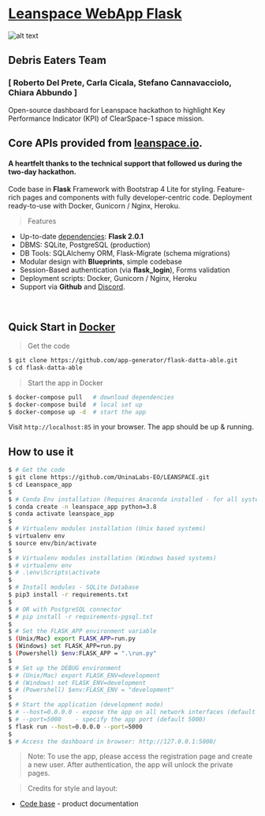 # [Leanspace WebApp Flask](https://www.leanspace.io/hackathon/)

![alt text](https://www.leanspace.io/wp-content/uploads/logo-basique.svg)

## Debris Eaters Team 
### [ Roberto Del Prete, Carla Cicala, Stefano Cannavacciolo, Chiara Abbundo ]
Open-source dashboard for Leanspace hackathon to highlight Key Performance Indicator (KPI) of ClearSpace-1 space mission. 

## Core APIs provided from <a href="https://www.leanspace.io/">leanspace.io</a>. 
#### A heartfelt thanks to the technical support that followed us during the two-day hackathon.

Code base in **Flask** Framework  with Bootstrap 4 Lite for styling.
Feature-rich pages and components with fully developer-centric code. 
Deployment ready-to-use with Docker, Gunicorn / Nginx, Heroku.



> Features

- Up-to-date [dependencies](./requirements.txt): **Flask 2.0.1**
- DBMS: SQLite, PostgreSQL (production) 
- DB Tools: SQLAlchemy ORM, Flask-Migrate (schema migrations)
- Modular design with **Blueprints**, simple codebase
- Session-Based authentication (via **flask_login**), Forms validation
- Deployment scripts: Docker, Gunicorn / Nginx, Heroku
- Support via **Github** and [Discord](https://discord.gg/fZC6hup).

<br />

## Quick Start in [Docker](https://www.docker.com/)

> Get the code

```bash
$ git clone https://github.com/app-generator/flask-datta-able.git
$ cd flask-datta-able
```

> Start the app in Docker

```bash
$ docker-compose pull   # download dependencies 
$ docker-compose build  # local set up
$ docker-compose up -d  # start the app 
```

Visit `http://localhost:85` in your browser. The app should be up & running.

## How to use it

```bash
$ # Get the code
$ git clone https://github.com/UninaLabs-EO/LEANSPACE.git
$ cd Leanspace_app
$ 
$ # Conda Env installation (Requires Anaconda installed - for all systems):
$ conda create -n leanspace_app python=3.8
$ conda activate leanspace_app
$
$ # Virtualenv modules installation (Unix based systems)
$ virtualenv env
$ source env/bin/activate
$
$ # Virtualenv modules installation (Windows based systems)
$ # virtualenv env
$ # .\env\Scripts\activate
$
$ # Install modules - SQLite Database
$ pip3 install -r requirements.txt
$
$ # OR with PostgreSQL connector
$ # pip install -r requirements-pgsql.txt
$
$ # Set the FLASK_APP environment variable
$ (Unix/Mac) export FLASK_APP=run.py
$ (Windows) set FLASK_APP=run.py
$ (Powershell) $env:FLASK_APP = ".\run.py"
$
$ # Set up the DEBUG environment
$ # (Unix/Mac) export FLASK_ENV=development
$ # (Windows) set FLASK_ENV=development
$ # (Powershell) $env:FLASK_ENV = "development"
$
$ # Start the application (development mode)
$ # --host=0.0.0.0 - expose the app on all network interfaces (default 127.0.0.1)
$ # --port=5000    - specify the app port (default 5000)  
$ flask run --host=0.0.0.0 --port=5000
$
$ # Access the dashboard in browser: http://127.0.0.1:5000/
```

> Note: To use the app, please access the registration page and create a new user. After authentication, the app will unlock the private pages.


> Credits for style and layout:

- [Code base](https://docs.appseed.us/products/flask-dashboards/datta-able) - product documentation
